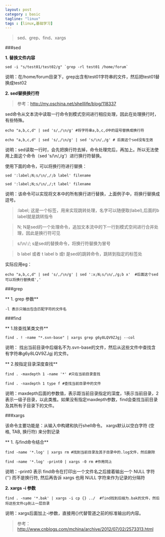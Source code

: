 ```yaml
---
layout: post
category : basic
tagline: "linux"
tags : [linux,基础学习]
---
```

> sed、grep、find、xargs

###sed

**1. 替换文件内容**

```
sed -i "s/test01/test02/g" `grep -rl test01 /home/forum`
```

说明：在/home/forum目录下，grep出含有test01字符串的文件，然后把test01替换成test02

**2. sed替换换行符**
>参考：http://my.oschina.net/shelllife/blog/118337

sed命令从文本流中读取一行命令到模式空间进行相应处理，因此在处理换行时，有些特殊。

```
echo "a,b,c,d" | sed 's/,/\n/g' #将字符串a,b,c,d中的逗号替换成换行符

echo "a,b,c,d" | sed 's/,/\n/g' | sed 's/\n/,/g' # 后面这个sed没有生效
```

说明：sed读取一行时，会先把换行符去掉，命令处理完后，再加上。所以无法使用上面这个命令（sed 's/\n/,/g'）进行换行符替换。

使用下面的命令，可以将换行符进行替换：

```
sed ':label;N;s/\n/,/;b label' filename

sed ':label;N;s/\n/,/;t label' filename
```

说明：该命令可以实现将文本中的所有换行进行替换，上面例子中，将换行替换成逗号。
> :label;  这是一个标签，用来实现跳转处理，名字可以随便取(label),后面的b label就是跳转指令

> N;   N是sed的一个处理命令，追加文本流中的下一行到模式空间进行合并处理，因此是换行符可见

> s/\n/:/;    s是sed的替换命令，将换行符替换为冒号

> b label  或者 t label    b 或t 是sed的跳转命令，跳转到指定的标签处

 实际应用eg：

```
echo "a,b,c,d" | sed 's/,/\n/g' | sed ':x;N;s/\n/,/g;b x'  #后面这个sed可以将换行替换成','
```

###grep

** 1. grep 参数**

```
-l 表示只输出包含匹配字符的文件名
```

###find

** 1.除查找某类文件**

```
find . ! -name "*.svn-base" | xargs grep g6y8LQV9ZJgj --col
```

说明： 找出当前目录中后缀名不为.svn-base的文件，然后从这些文件中查找含有字符串g6y8LQV9ZJgj 的文件。

** 2.按指定目录深度查找**

```
find . -maxdepth 1 -name '*' #只在当前目录查找

find . -naxdepth 1 type f #查找当前目录中的文件
```

说明：maxdepth后面的参数值，表示距当前目录指定的深度，1表示当前目录，2表示一级子目录，以此类推。如果没有指定maxdepth参数，find会查找当前目录及其所有子目录下的文件。


###xargs

该命令主要功能是：从输入中构建和执行shell命令。
xargs默认以空白字符 (空格, TAB, 换行符) 来分割记录

** 1. 与find命令结合**

```
find -name '*.log' | xargs rm #找到当前目录及其子目录中的.log文件，然后删除

find -name '*.log' -print0 | xargs -0 rm #作用同上
```

说明：-print0 表示 find命令在打印出一个文件名之后接着输出一个 NULL 字符 ('') 而不是换行符, 然后再告诉 xargs 也用 NULL 字符来作为记录的分隔符

**2. xargs -i 参数**

```
find . -name '*.bak' | xargs -i cp {} ../  #find找到后缀为.bak的文件，然后将这些文件cp到上一层目录
```

说明：xargs后面加上-i参数，直接用{}代替管道之前的标准输出的内容。

> 参考：
> http://www.cnblogs.com/mchina/archive/2012/07/02/2573313.html

